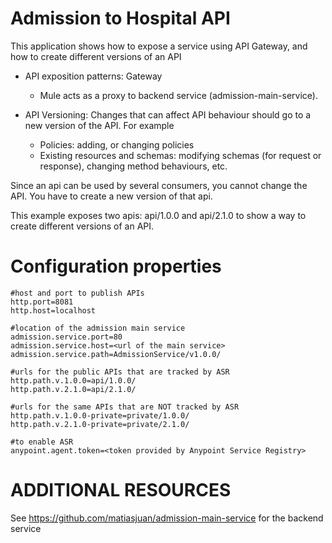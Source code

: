 Admission to Hospital API
=======

This application shows how to expose a service using API Gateway, and how to create different versions of an API

* API exposition patterns: Gateway 

  * Mule acts as a proxy to backend service (admission-main-service).

* API Versioning: 
  Changes that can affect API behaviour should go to a new version of the API. For example

  * Policies: adding, or changing policies
  * Existing resources and schemas: modifying schemas (for request or response), changing method behaviours, etc.

Since an api can be used by several consumers, you cannot change the API. You have to create a new version of that api.

This example exposes two apis: api/1.0.0 and api/2.1.0 to show a way to create different versions of an API.


Configuration properties
=========================

```
#host and port to publish APIs
http.port=8081
http.host=localhost
```

```
#location of the admission main service
admission.service.port=80
admission.service.host=<url of the main service>
admission.service.path=AdmissionService/v1.0.0/
```

```
#urls for the public APIs that are tracked by ASR
http.path.v.1.0.0=api/1.0.0/
http.path.v.2.1.0=api/2.1.0/
```

```
#urls for the same APIs that are NOT tracked by ASR
http.path.v.1.0.0-private=private/1.0.0/
http.path.v.2.1.0-private=private/2.1.0/
```

```
#to enable ASR
anypoint.agent.token=<token provided by Anypoint Service Registry>
```


ADDITIONAL RESOURCES
====================
See https://github.com/matiasjuan/admission-main-service for the backend service


